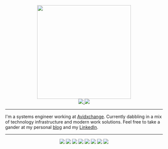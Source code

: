 <div id="header" align="center">
  <img src="https://media.giphy.com/media/OK27wINdQS5YQ/giphy.gif" width="300"/>
</div>

<div id="badgets" align="center">
  <a href="https://www.linkedin.com/in/mhartman121/">
    <img src="https://img.shields.io/badge/LinkedIn-blue?logo=linkedin&logoColor=white&style=for-the-badge">
  </a>
  <a href="https://thepc.co">
    <img src="https://img.shields.io/badge/Website-thepc.co-brightgreen?logo=googlechrome&logoColor=white&style=for-the-badge">
  </a>
</div>

---
I'm a systems engineer working at [Avidxchange][avidxchangeURL]. Currently dabbling in a mix of technology infrastructure and modern work solutions. Feel free to take a gander at my personal [blog][blogURL] and my [LinkedIn][linkedinURL].

[avidxchangeURL]:https://avidxchange.com
[blogURL]:https://thepc.co/
[linkedinurl]:https://www.linkedin.com/in/mhartman121/


---
<div id="stuffIKnow" align="center">
  <img src="https://img.shields.io/badge/VMware-critical?logo=vmware">
  <img src="https://img.shields.io/badge/PowerShell-critical?logo=powershell">
  <img src="https://img.shields.io/badge/Veeam-critical?logo=veeam">
  <img src="https://img.shields.io/badge/Citrix-critical?logo=citrix">
  <img src="https://img.shields.io/badge/Windows-critical?logo=windows">
  <img src="https://img.shields.io/badge/Exchange-critical?logo=microsoft exchange">
  <img src="https://img.shields.io/badge/Office 365-critical?logo=microsoft office">
  <img src="https://img.shields.io/badge/Azure-critical?logo=microsoft azure">
  
</div>
